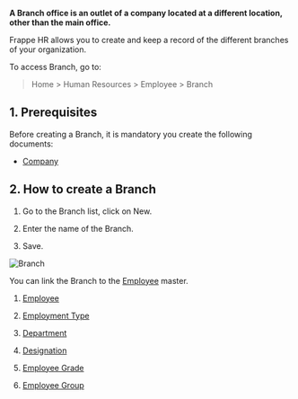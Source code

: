 **A Branch office is an outlet of a company located at a different location, other than the main office.**

Frappe HR allows you to create and keep a record of the different branches of your organization.

To access Branch, go to:

> Home > Human Resources > Employee > Branch

## 1\. Prerequisites

Before creating a Branch, it is mandatory you create the following documents:

*   [Company](https://docs.erpnext.com/docs/v14/user/manual/en/setting-up/company-setup)
    

## 2\. How to create a Branch

1.  Go to the Branch list, click on New.
    
2.  Enter the name of the Branch.
    
3.  Save.
    

![Branch](https://docs.erpnext.com/files/branch.png)

You can link the Branch to the [Employee](https://docs.erpnext.com/docs/v14/user/manual/en/human-resources/employee) master.

1.  [Employee](https://docs.erpnext.com/docs/v14/user/manual/en/human-resources/employee)
    
2.  [Employment Type](https://docs.erpnext.com/docs/v14/user/manual/en/human-resources/employment-type)
    
3.  [Department](https://docs.erpnext.com/docs/v14/user/manual/en/human-resources/department)
    
4.  [Designation](https://docs.erpnext.com/docs/v14/user/manual/en/human-resources/designation)
    
5.  [Employee Grade](https://docs.erpnext.com/docs/v14/user/manual/en/human-resources/employee-grade)
    
6.  [Employee Group](https://docs.erpnext.com/docs/v14/user/manual/en/human-resources/employee-group)